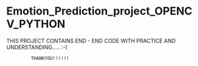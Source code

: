 # Emotion_Prediction_project_OPENCV_PYTHON

THIS PROJECT CONTAINS END - END CODE WITH PRACTICE AND UNDERSTANDING.....  :-)

             THANKYOU!!!!!!
             
